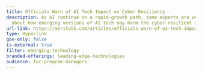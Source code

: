 ```yaml
---
title: Officials Warn of AI Tech Impact on Cyber Resiliency
description: As AI continue on a rapid-growth path, some experts are worrying
  about how emerging versions of AI tech may harm the cyber-resilient systems.
url-link: https://meritalk.com/articles/officials-warn-of-ai-tech-impact-on-cyber-resiliency/
type: Hyperlink
gov-only: false
is-external: true
filter: emerging-technology
branded-offerings: leading-edge-technologies
audience: for-program-managers
---
```

